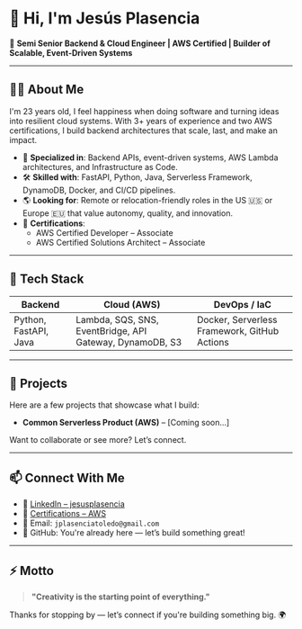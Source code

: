 # 👋 Hi, I'm Jesús Plasencia

🚀 **Semi Senior Backend & Cloud Engineer | AWS Certified | Builder of Scalable, Event-Driven Systems**

---

## 👨‍💻 About Me

I'm 23 years old, I feel happiness when doing software and turning ideas into resilient cloud systems. With 3+ years of experience and two AWS certifications, I build backend architectures that scale, last, and make an impact.

- 🧠 **Specialized in**: Backend APIs, event-driven systems, AWS Lambda architectures, and Infrastructure as Code.
- 🛠️ **Skilled with**: FastAPI, Python, Java, Serverless Framework, DynamoDB, Docker, and CI/CD pipelines.
- 🌎 **Looking for**: Remote or relocation-friendly roles in the US 🇺🇸 or Europe 🇪🇺 that value autonomy, quality, and innovation.
- 📜 **Certifications**:  
  - AWS Certified Developer – Associate  
  - AWS Certified Solutions Architect – Associate

---

## 🔧 Tech Stack

| Backend               | Cloud (AWS)                                              | DevOps / IaC                                 |
|-----------------------|----------------------------------------------------------|----------------------------------------------|
| Python, FastAPI, Java | Lambda, SQS, SNS, EventBridge, API Gateway, DynamoDB, S3 | Docker, Serverless Framework, GitHub Actions |

---

## 🚀 Projects

Here are a few projects that showcase what I build:

- **Common Serverless Product (AWS)** – [Coming soon...]

Want to collaborate or see more? Let’s connect.

---

## 📫 Connect With Me

- 💼 [LinkedIn – jesusplasencia](https://linkedin.com/in/jesusplasencia)
- 🧠 [Certifications – AWS](https://www.credly.com/users/jplasencia)
- 📧 Email: `jplasenciatoledo@gmail.com`
- 🧰 GitHub: You're already here — let’s build something great!

---

## ⚡ Motto

> **"Creativity is the starting point of everything."**

Thanks for stopping by — let’s connect if you're building something big. 🌍
